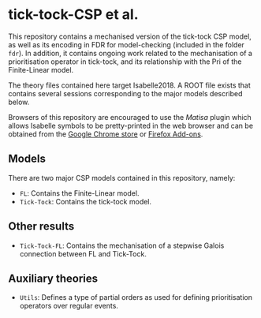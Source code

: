 # tick-tock-CSP et al.
This repository contains a mechanised version of the tick-tock CSP model, as 
well as its encoding in FDR for model-checking (included in the folder `fdr`).
In addition, it contains ongoing work related to the mechanisation of a 
prioritisation operator in tick-tock, and its relationship with the Pri of 
the Finite-Linear model.

The theory files contained here target Isabelle2018. A ROOT file exists that 
contains several sessions corresponding to the major models described below.

Browsers of this repository are encouraged to use the _Matisa_ plugin which
allows Isabelle symbols to be pretty-printed in the web browser and can be 
obtained from the [Google Chrome store](https://chrome.google.com/webstore/detail/matisa/jkpdfeicbjekckenhpippdllibmbcinf?hl=en-GB) or 
[Firefox Add-ons](https://addons.mozilla.org/en-US/firefox/addon/matisa/).

## Models
There are two major CSP models contained in this repository, namely:

* `FL`: Contains the Finite-Linear model.
* `Tick-Tock`: Contains the tick-tock model.

## Other results
* `Tick-Tock-FL`: Contains the mechanisation of a stepwise Galois connection between FL and Tick-Tock.

## Auxiliary theories
* `Utils`: Defines a type of partial orders as used for defining prioritisation operators over regular events.

